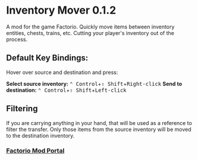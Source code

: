 # Inventory Mover 0.1.2
A mod for the game Factorio.
Quickly move items between inventory entities, chests, trains, etc.
Cutting your player's inventory out of the process.
## Default Key Bindings:
Hover over source and destination and press:

**Select source inventory:** <kbd>⌃ Control</kbd>+<kbd>⇧ Shift</kbd>+<kbd>Right-click</kbd>
**Send to destination:** <kbd>⌃ Control</kbd>+<kbd>⇧ Shift</kbd>+<kbd>Left-click</kbd>

## Filtering
If you are carrying anything in your hand, that will be used as a reference to filter the transfer.  Only those items from the source inventory will be moved to the destination inventory.

### [Factorio Mod Portal](https://mods.factorio.com/mod/inventory-mover)
